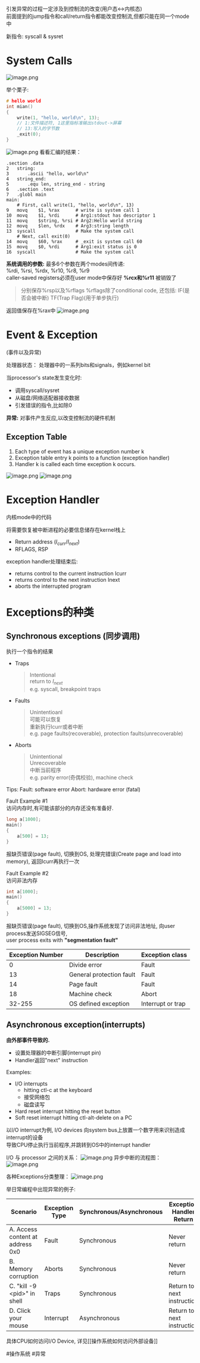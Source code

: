 
引发异常的过程一定涉及到控制流的改变(用户态$\leftrightarrow$内核态)  
前面提到的jump指令和call/return指令都能改变控制流,但都只能在同一个mode中

新指令: syscall & sysret  

# System Calls

![image.png](https://s2.loli.net/2023/12/05/xF6XU1LiBhanjsZ.png)

举个栗子:  
```c
# hello world
int mian()
{
    write(1, "hello, world\n", 13); 
    // 1:文件描述符, 1这里指标准输出stdout->屏幕
    // 13:写入的字节数
    _exit(0);
}
```

![image.png](https://s2.loli.net/2023/12/05/K7bfpIZds6elJWr.png)
看看汇编的结果：
```
.section .data
2 	string:
3 		.ascii "hello, world\n"
4 	string_end:
5 		.equ len, string_end - string
6 	.section .text
7 	.globl main
main:
	# First, call write(1, "hello, world\n", 13)
9 	movq 	$1, %rax 	  # write is system call 1
10 	movq 	$1, %rdi 	  # Arg1:stdout has descriptor 1
11 	movq 	$string, %rsi # Arg2:Hello world string
12 	movq 	$len, %rdx    # Arg3:string length
13 	syscall     	      # Make the system call
	# Next, call exit(0)
14	movq 	$60, %rax 	  # _exit is system call 60
15 	movq 	$0, %rdi      # Arg1:exit status is 0
16 	syscall 		      # Make the system call

```

**系统调用的参数:** 最多6个参数在两个modes间传递:  
%rdi, %rsi, %rdx, %r10, %r8, %r9  
caller-saved registers必须在user mode中保存好
**%rcx和%r11** 被销毁了
>分别保存%rsp以及%rflags
>%rflags除了conditional code, 还包括:
>	IF(是否会被中断)
>	TF(Trap Flag)(用于单步执行)

返回值保存在%rax中
![image.png](https://s2.loli.net/2023/12/05/H7wdgSzsZyYJXBL.png)


# Event & Exception
(事件以及异常)

处理器状态：
处理器中的一系列bits和signals，例如kernel bit

当processor's state发生变化时:
- 调用syscall/sysret
- 从磁盘/网络适配器接收数据
- 引发错误的指令,比如除0

**异常:** 对事件产生反应,以改变控制流的硬件机制 

## Exception Table
1. Each type of event has a unique exception number k
2. Exception table entry k points to a function (exception handler)
3. Handler k is called each time exception k occurs.

![image.png](https://s2.loli.net/2023/12/05/BCjrIw9DVTkSceg.png)
![image.png](https://s2.loli.net/2023/12/05/aeGlTPsIE7qSwKm.png)

# Exception Handler
内核mode中的代码 

将需要恢复被中断进程的必要信息储存在kernel栈上  
- Return address ($I_{curr}/I_{next}$)
- RFLAGS, RSP

exception handler处理结束后:
- returns control to the current instruction Icurr 
- returns control to the next instruction Inext
- aborts the interrupted program

# Exceptions的种类
## Synchronous exceptions (同步调用)
执行一个指令的结果

- Traps
  >Intentional  
  return to $I_{next}$  
  e.g. syscall, breakpoint traps

- Faults
  >Unintentioanl  
  可能可以恢复  
  重新执行Icurr或者中断  
  e.g. page faults(recoverable), protection faults(unrecoverable)  

- Aborts
  >Unintentional  
  Unrecoverable  
  中断当前程序  
  e.g. parity error(奇偶校验), machine check

Tips:
Fault: software error 
Abort: hardware error (fatal)

Fault Example #1  
访问内存时,有可能该部分的内存还没有准备好.
```c
long a[1000];
main()
{
    a[500] = 13;
}
```
报缺页错误(page fault), 切换到OS, 处理完错误(Create page and load into memory), 返回Icurr再执行一次

Fault Example #2  
访问非法内存  
```c
int a[1000];
main()
{
    a[5000] = 13;
}
```
报缺页错误(page fault), 切换到OS,操作系统发现了访问非法地址, 向user process发送SIGSEG信号,   
user process exits with **"segmentation fault"**  

|Exception Number|Description|Exception class|
|------|------|------|
|0|Divide error|Fault|
|13|General protection fault|Fault|
|14|Page fault|Fault|
|18|Machine check|Abort|
|32-255|OS defined exception|Interrupt or trap|

## Asynchronous exception(interrupts)

**由外部事件导致的.**
- 设置处理器的中断引脚(interrupt pin)
- Handler返回"next" instruction

Examples:
- I/O interrupts
  - hitting ctl-c at the keyboard
  - 接受网络包
  - 磁盘读写
- Hard reset interrupt
  hitting the reset button
- Soft reset interrupt
  hitting ctl-alt-delete on a PC

以I/O interrupt为例, I/O devices 向system bus上放置一个数字用来识别造成interrupt的设备  
导致CPU停止执行当前程序,并跳转到OS中的interrupt handler  

I/O 与 processor 之间的关系：
![image.png](https://s2.loli.net/2023/12/05/VumvBEOtsq7bTLW.png)
异步中断的流程图：
![image.png](https://s2.loli.net/2023/12/05/qGxzgrPUvik8NLj.png)


各种Exceptions分类整理：
![image.png](https://s2.loli.net/2023/12/05/ywpdCkzVeNfqnvb.png)

举日常编程中出现异常的例子:

| Scenario    | Exception Type   | Synchronous/Asynchronous | Exception Handler Return |
|-------------------|----------------|---------------|----------------------|
| A. Access content at address 0x0  | Fault  | Synchronous | Never return |
| B. Memory corruption  | Aborts     | Synchronous        | Never return    |
| C. "kill -9 \<pid>" in shell       | Traps   | Synchronous  | Return to next instruction |
| D. Click your mouse | Interrupt | Asynchronous | Return to next instruction |


具体CPU如何访问I/O Device, 详见[[操作系统如何访问外部设备]]

#操作系统 #异常 